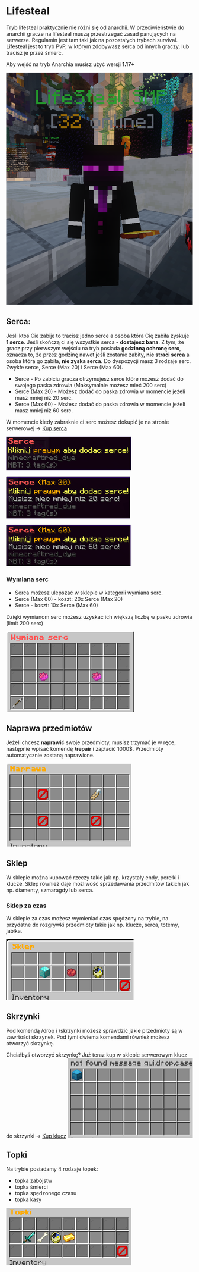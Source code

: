 # Lifesteal 

Tryb lifesteal praktycznie nie różni się od anarchii. W przeciwieństwie do anarchii gracze na lifesteal muszą przestrzegać zasad panujących na serwerze. Regulamin jest tam taki jak na pozostałych trybach survival. Lifesteal jest to tryb PvP, w którym zdobywasz serca od innych graczy, lub tracisz je przez śmierć. 

Aby wejść na tryb Anarchia musisz użyć wersji **1.17+**

![lifesteal](/assets/anarchia-lifesteal/lifesteal.png)
## Serca:

Jeśli ktoś Cie zabije to tracisz jedno serce a osoba która Cię zabiła zyskuje **1 serce**. Jeśli skończą ci się wszystkie serca - **dostajesz bana**. Z tym, że gracz przy pierwszym wejściu na tryb posiada **godzinną ochronę serc**, oznacza to, że przez godzinę nawet jeśli zostanie zabity, **nie straci serca** a osoba która go zabiła, **nie zyska serca**.
Do dyspozycji masz 3 rodzaje serc. Zwykłe serce, Serce (Max 20) i Serce (Max 60).

- Serce - Po zabiciu gracza otrzymujesz serce które możesz dodać do swojego paska zdrowia (Maksymalnie możesz mieć 200 serc) 
- Serce (Max 20) - Możesz dodać do paska zdrowia w momencie jeżeli masz mniej niż 20 serc.
- Serce (Max 60) - Możesz dodać do paska zdrowia w momencie jeżeli masz mniej niż 60 serc. 

W momencie kiedy zabraknie ci serc możesz dokupić je na stronie serwerowej -> [Kup serca](https://kokscraft.pl/sklep/klucze/lifesteal_1)

![Serce](/assets/anarchia-lifesteal/serce.png)

![Serce max 20](/assets/anarchia-lifesteal/serca-max20.png)

![Serce max 60](/assets/anarchia-lifesteal/serca-max60.png)
### Wymiana serc

- Serca możesz ulepszać w sklepie w kategorii wymiana serc. 
- Serce (Max 60) - koszt: 20x Serce (Max 20)
- Serce - koszt: 10x Serce (Max 60)

Dzięki wymianom serc możesz uzyskać ich większą liczbę w pasku zdrowia (limit 200 serc)

![Wymiana serc](/assets/anarchia-lifesteal/wymiana-serc.png)
## Naprawa przedmiotów
Jeżeli chcesz **naprawić** swoje przedmioty, musisz trzymać je w ręce, następnie wpisać komendę **/repair** i zapłacić 1000$. Przedmioty automatycznie zostaną naprawione.

![Naprawa](/assets/anarchia-lifesteal/naprawa.png)
## Sklep
W sklepie można kupować rzeczy takie jak np. krzystały endy, perełki i klucze. Sklep również daje możliwość sprzedawania przedmitów takich jak np. diamenty, szmaragdy lub serca. 

### Sklep za czas
W sklepie za czas możesz wymieniać czas spędzony na trybie, na przydatne do rozgrywki przedmioty takie jak np. klucze, serca, totemy, jabłka.

![Sklep](/assets/anarchia-lifesteal/sklep.png)
## Skrzynki
Pod komendą /drop i /skrzynki możesz sprawdzić jakie przedmioty są w zawrtości skrzynek. Pod tymi dwiema komendami również możesz otworzyć skrzynkę.

Chciałbyś otworzyć skrzynkę? Już teraz kup w sklepie serwerowym klucz do skrzynki -> [Kup klucz](https://kokscraft.pl/sklep/klucze/lifesteal_1)
![Skrzynki](/assets/anarchia-lifesteal/skrzynki-lifesteal.png)
## Topki
Na trybie posiadamy 4 rodzaje topek:
- topka zabójstw
- topka śmierci
- topka spędzonego czasu
- topka kasy

![Topki](/assets/anarchia-lifesteal/topki.png)
